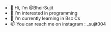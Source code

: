 - 👋 Hi, I’m @BhoirSujit
- 👀 I’m interested in programming
- 🌱 I’m currently learning in Bsc Cs
- 📫 You can reach me on instagram : _sujit004

<!---
BhoirSujit/BhoirSujit is a ✨ special ✨ repository because its `README.md` (this file) appears on your GitHub profile.
You can click the Preview link to take a look at your changes.
--->
